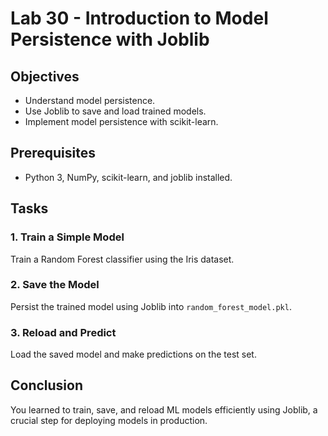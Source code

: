 # Lab 30 - Introduction to Model Persistence with Joblib

## Objectives
- Understand model persistence.
- Use Joblib to save and load trained models.
- Implement model persistence with scikit-learn.

## Prerequisites
- Python 3, NumPy, scikit-learn, and joblib installed.

## Tasks
### 1. Train a Simple Model
Train a Random Forest classifier using the Iris dataset.

### 2. Save the Model
Persist the trained model using Joblib into `random_forest_model.pkl`.

### 3. Reload and Predict
Load the saved model and make predictions on the test set.

## Conclusion
You learned to train, save, and reload ML models efficiently using Joblib, a crucial step for deploying models in production.

